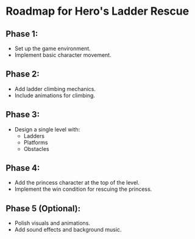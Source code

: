 
# Roadmap for Hero's Ladder Rescue

## Phase 1:
- Set up the game environment.
- Implement basic character movement.

## Phase 2:
- Add ladder climbing mechanics.
- Include animations for climbing.

## Phase 3:
- Design a single level with:
  - Ladders
  - Platforms
  - Obstacles

## Phase 4:
- Add the princess character at the top of the level.
- Implement the win condition for rescuing the princess.

## Phase 5 (Optional):
- Polish visuals and animations.
- Add sound effects and background music.
